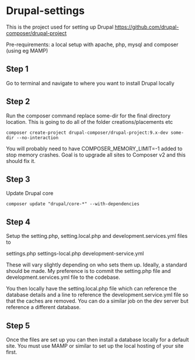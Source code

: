 # Drupal-settings

This is the project used for setting up Drupal https://github.com/drupal-composer/drupal-project

Pre-requirements: a local setup with apache, php, mysql and composer (using eg MAMP)

## Step 1

Go to terminal and navigate to where you want to install Drupal locally

## Step 2

Run the composer command replace some-dir for the final directory location. This is going to do all of the folder creations/placements etc

```
composer create-project drupal-composer/drupal-project:9.x-dev some-dir --no-interaction
```

You will probably need to have COMPOSER_MEMORY_LIMIT=-1 added to stop memory crashes. Goal is to upgrade all sites to Composer v2 and this should fix it.

## Step 3

Update Drupal core

```
composer update "drupal/core-*" --with-dependencies
```

## Step 4

Setup the setting.php, setting.local.php and development.services.yml files to

settings.php
settings-local.php
development-service.yml

These will vary slightly depending on who sets them up. Ideally, a standard should be made. My preference is to commit the setting.php file and development.services.yml file to the codebase.

You then locally have the setting.local.php file which can reference the database details and a line to reference the development.service.yml file so that the caches are removed. You can do a similar job on the dev server but reference a different database.

## Step 5

Once the files are set up you can then install a database locally for a default site. You must use MAMP or similar to set up the local hosting of your site first.
